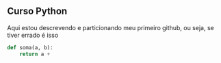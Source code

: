 ## **Curso Python** 

Aqui estou descrevendo e particionando meu primeiro github, ou seja, se tiver errado é isso

```python
def soma(a, b):
    return a + 


